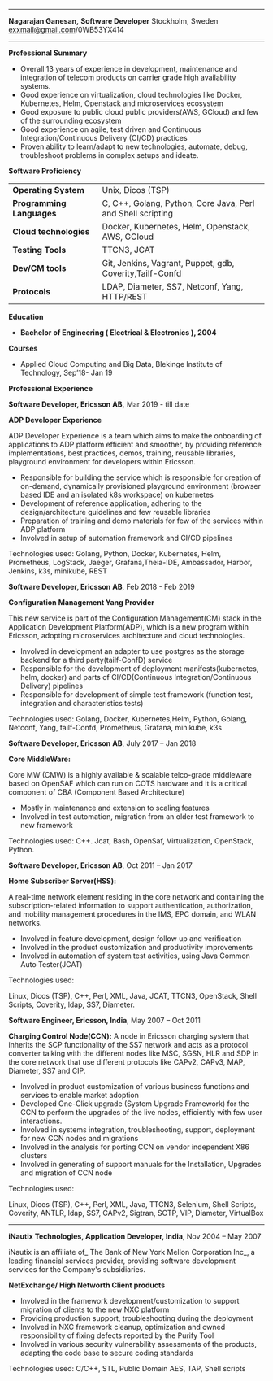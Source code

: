 ****
**Nagarajan Ganesan,**
**Software Developer**
Stockholm, Sweden
exxmail@gmail.com/0WB53YX414
****

**Professional Summary**

*   Overall 13 years of experience in development, maintenance and integration of telecom products on carrier grade high availability systems.
*   Good experience on virtualization, cloud technologies like Docker, Kubernetes, Helm, Openstack and microservices ecosystem
*   Good exposure to public cloud public providers(AWS, GCloud) and few of the surrounding ecosystem
*   Good experience on agile, test driven and Continuous Integration/Continuous Delivery (CI/CD) practices
*   Proven ability to learn/adapt to new technologies, automate, debug, troubleshoot problems in complex setups and ideate.

**Software Proficiency**

<table>
  <tr>
   <td><strong>Operating System	</strong>
   </td>
   <td>Unix, Dicos (TSP)
   </td>
  </tr>
  <tr>
   <td><strong>Programming Languages</strong>
   </td>
   <td>C,  C++, Golang,  Python, Core Java,  Perl and Shell scripting
   </td>
  </tr>
  <tr>
   <td><strong>Cloud technologies</strong>
   </td>
   <td>Docker, Kubernetes, Helm, Openstack, AWS, GCloud
   </td>
  </tr>
  <tr>
   <td><strong>Testing Tools</strong>
   </td>
   <td>TTCN3,  JCAT
   </td>
  </tr>
  <tr>
   <td><strong>Dev/CM tools</strong>
   </td>
   <td>Git, Jenkins, Vagrant, Puppet, gdb, Coverity,Tailf-Confd
   </td>
  </tr>
  <tr>
   <td><strong>Protocols</strong>
   </td>
   <td>LDAP, Diameter, SS7, Netconf, Yang, HTTP/REST
   </td>
  </tr>
</table>


**Education**
*   **Bachelor of Engineering ( Electrical & Electronics ), 2004**

**Courses**
*   Applied Cloud Computing and Big Data, Blekinge Institute of Technology, Sep’18- Jan 19

**Professional Experience**

**Software Developer,  Ericsson AB,** 					 Mar 2019 - till date

**ADP Developer Experience**

ADP Developer Experience is a team which aims to make the onboarding of applications to ADP platform efficient and smoother, by providing reference implementations, best practices, demos, training, reusable libraries, playground environment for developers within Ericsson.

*   Responsible for building the service which is responsible for creation of on-demand, dynamically provisioned playground environment (browser based IDE and an isolated k8s workspace) on kubernetes
*   Development of reference application, adhering to the design/architecture guidelines and few reusable libraries
*   Preparation of training and demo materials for few of the services within ADP platform
*   Involved in setup of  automation framework and CI/CD pipelines

Technologies used: Golang, Python, Docker, Kubernetes, Helm, Prometheus, LogStack, Jaeger, Grafana,Theia-IDE, Ambassador, Harbor, Jenkins, k3s, minikube, REST

**Software Developer, Ericsson AB**, Feb 2018 - Feb 2019

**Configuration Management Yang Provider**

This new service is part of the Configuration Management(CM) stack in the Application Development Platform(ADP), which is a new program within Ericsson, adopting  microservices architecture and cloud technologies.


*   Involved in development an adapter to use postgres as the storage backend for a third party(tailf-ConfD) service
*   Responsible for the development of deployment manifests(kubernetes, helm, docker) and parts of CI/CD(Continuous Integration/Continuous Delivery) pipelines
*   Responsible for development of simple test framework (function test, integration and characteristics tests)

Technologies used: Golang, Docker, Kubernetes,Helm, Python, Golang, Netconf, Yang, tailf-Confd, Prometheus, Grafana, minikube, k3s

**Software Developer, Ericsson AB**, July 2017 –  Jan 2018

**Core MiddleWare:**

Core MW (CMW) is a highly available & scalable telco-grade middleware based on OpenSAF which can run on COTS hardware and it is a critical component of CBA (Component Based Architecture)

*   Mostly in maintenance and extension to scaling features
*   Involved in test automation, migration from an older test framework to new framework

Technologies used: C++. Jcat, Bash, OpenSaf, Virtualization, OpenStack, Python.

**Software Developer, Ericsson AB**, Oct 2011 –  Jan 2017

**Home Subscriber Server(HSS):**

A real-time network element  residing in the core network and containing the subscription-related information to support authentication, authorization, and mobility management procedures in the IMS, EPC domain, and WLAN networks.

*   Involved in feature development, design follow up and verification
*   Involved in the product customization and productivity improvements
*   Involved in automation of system test activities, using Java Common Auto Tester(JCAT)

Technologies  used:

Linux, Dicos (TSP), C++, Perl, XML, Java,  JCAT,  TTCN3, OpenStack, Shell Scripts, Coverity,  ldap,  SS7, Diameter.

**Software Engineer, Ericsson, India**, May 2007 – Oct 2011

**Charging Control Node(CCN):**  A node in Ericsson charging system that inherits the SCP functionality of the SS7 network and acts as a protocol converter talking with the different nodes like MSC, SGSN, HLR and SDP in the core network that use different protocols like  CAPv2, CAPv3, MAP, Diameter, SS7 and CIP.

*   Involved in product customization of various business functions and services to enable market adoption
*   Developed One-Click upgrade (System Upgrade Framework) for the CCN to perform the upgrades of the live nodes, efficiently with few user interactions.
*   Involved in systems integration, troubleshooting, support, deployment for new CCN nodes and migrations
*   Involved in the analysis for porting CCN on vendor independent X86 clusters
*   Involved in generating of support manuals for the Installation, Upgrades and migration of CCN node

Technologies  used:

Linux, Dicos (TSP), C++,  Perl,  XML,  Java,  TTCN3,  Selenium,  Shell Scripts, Coverity,  ANTLR,  ldap,  SS7,  CAPv2,  Sigtran,  SCTP,  VIP, Diameter, VirtualBox

**				        **

**iNautix Technologies, Application Developer, India**,     Nov 2004 – May 2007

iNautix is an affiliate of_ The Bank of New York Mellon Corporation Inc_, a leading financial services provider, providing software development services for the Company's subsidiaries.

**NetExchange/ High Networth Client products**

*   Involved in the framework development/customization to support migration of  clients to the new NXC platform
*   Providing production support, troubleshooting during the deployment
*   Involved in NXC framework cleanup, optimization and owned responsibility of fixing defects reported by the Purify Tool
*   Involved in various security vulnerability assessments of the products, adapting the code base to secure coding standards

Technologies  used:  C/C++,  STL,  Public Domain AES, TAP, Shell scripts
